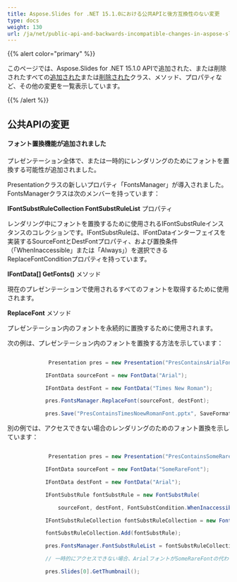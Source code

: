 ```yaml
---
title: Aspose.Slides for .NET 15.1.0における公共APIと後方互換性のない変更
type: docs
weight: 130
url: /ja/net/public-api-and-backwards-incompatible-changes-in-aspose-slides-for-net-15-1-0/
---
```


{{% alert color="primary" %}} 

このページでは、Aspose.Slides for .NET 15.1.0 APIで追加された、または削除されたすべての[追加された](/slides/ja/net/public-api-and-backwards-incompatible-changes-in-aspose-slides-for-net-15-1-0/)または[削除された](/slides/ja/net/public-api-and-backwards-incompatible-changes-in-aspose-slides-for-net-15-1-0/)クラス、メソッド、プロパティなど、その他の変更を一覧表示しています。

{{% /alert %}} 
## **公共APIの変更**
#### **フォント置換機能が追加されました**
プレゼンテーション全体で、または一時的にレンダリングのためにフォントを置換する可能性が追加されました。

Presentationクラスの新しいプロパティ「FontsManager」が導入されました。FontsManagerクラスは次のメンバーを持っています：

**IFontSubstRuleCollection FontSubstRuleList** プロパティ

レンダリング中にフォントを置換するために使用されるIFontSubstRuleインスタンスのコレクションです。IFontSubstRuleは、IFontDataインターフェイスを実装するSourceFontとDestFontプロパティ、および置換条件（「WhenInaccessible」または「Always」）を選択できるReplaceFontConditionプロパティを持っています。

**IFontData[] GetFonts()** メソッド

現在のプレゼンテーションで使用されるすべてのフォントを取得するために使用されます。

**ReplaceFont** メソッド

プレゼンテーション内のフォントを永続的に置換するために使用されます。

次の例は、プレゼンテーション内のフォントを置換する方法を示しています：

``` csharp

             Presentation pres = new Presentation("PresContainsArialFont.pptx");

            IFontData sourceFont = new FontData("Arial");

            IFontData destFont = new FontData("Times New Roman");

            pres.FontsManager.ReplaceFont(sourceFont, destFont);

            pres.Save("PresContainsTimesNoewRomanFont.pptx", SaveFormat.Pptx);

``` 

別の例では、アクセスできない場合のレンダリングのためのフォント置換を示しています：

``` csharp

             Presentation pres = new Presentation("PresContainsSomeRareFontFont.pptx");

            IFontData sourceFont = new FontData("SomeRareFont");

            IFontData destFont = new FontData("Arial");

            IFontSubstRule fontSubstRule = new FontSubstRule(

                sourceFont, destFont, FontSubstCondition.WhenInaccessible);

            IFontSubstRuleCollection fontSubstRuleCollection = new FontSubstRuleCollection();

            fontSubstRuleCollection.Add(fontSubstRule);

            pres.FontsManager.FontSubstRuleList = fontSubstRuleCollection;

            // 一時的にアクセスできない場合、ArialフォントがSomeRareFontの代わりに使用されます

            pres.Slides[0].GetThumbnail();

``` 